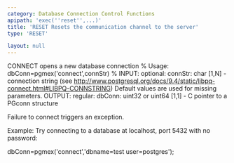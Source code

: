 ```yaml
---
category: Database Connection Control Functions
apipath: 'exec(''reset'',...)'
title: 'RESET Resets the communication channel to the server'
type: 'RESET'

layout: null
---
```


 CONNECT opens a new database connection
%
 Usage: dbConn=pgmex('connect',connStr)
%
 INPUT:
   optional:
     connStr: char [1,N] - connection string (see
         http://www.postgresql.org/docs/9.4/static/libpq-connect.html#LIBPQ-CONNSTRING)
         Default values are used for missing parameters.
 OUTPUT:
   regular:
     dbConn: uint32 or uint64 [1,1] - C pointer to a PGconn structure

 Failure to connect triggers an exception.

 Example: Try connecting to a database at localhost, port 5432 with no
 password:

 dbConn=pgmex('connect','dbname=test user=postgres');
